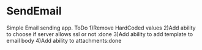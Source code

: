 # SendEmail
Simple Email sending app. 
ToDo
1)Remove HardCoded values 
2)Add ability to choose if server allows ssl or not :done
3)Add ability to add template to email body
4)Add ability to attachments:done
